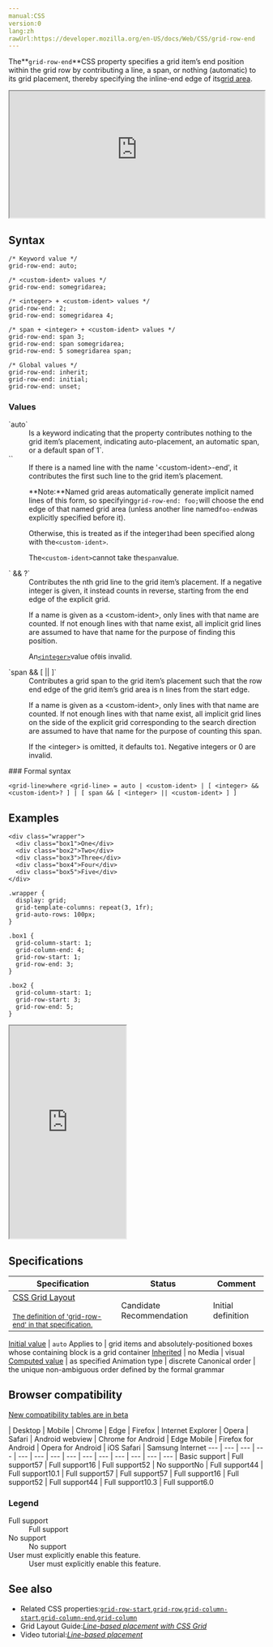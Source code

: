 ```yaml
---
manual:CSS
version:0
lang:zh
rawUrl:https://developer.mozilla.org/en-US/docs/Web/CSS/grid-row-end
---
```






The**`grid-row-end`**CSS property specifies a grid item’s end position within the grid row by contributing a line, a span, or nothing (automatic) to its grid placement, thereby specifying the inline-end edge of its[grid area](%30332 "grid area: A grid area is one or more grid cells that make up a rectangular area on the grid. Grid areas are created when you place an item using line-based placement or when defining areas using named grid areas.").

<iframe src='https://interactive-examples.mdn.mozilla.net/pages/css/grid-row-end.html' width='100%' height='250'></iframe>

## Syntax<a name="Syntax"></a>

```
/* Keyword value */
grid-row-end: auto;

/* <custom-ident> values */
grid-row-end: somegridarea;

/* <integer> + <custom-ident> values */
grid-row-end: 2;
grid-row-end: somegridarea 4;

/* span + <integer> + <custom-ident> values */
grid-row-end: span 3;
grid-row-end: span somegridarea;
grid-row-end: 5 somegridarea span;

/* Global values */
grid-row-end: inherit;
grid-row-end: initial;
grid-row-end: unset;
```

### Values<a name="Values"></a>
<dl><dt id=''>`auto`</dt><dd>Is a keyword indicating that the property contributes nothing to the grid item’s placement, indicating auto-placement, an automatic span, or a default span of`1`.</dd><dt id=''>`<custom-ident>`</dt><dd>If there is a named line with the name &#39;&lt;custom-ident&gt;-end&#39;, it contributes the first such line to the grid item’s placement.

**Note:**Named grid areas automatically generate implicit named lines of this form, so specifying`grid-row-end: foo;`will choose the end edge of that named grid area (unless another line named`foo-end`was explicitly specified before it).



Otherwise, this is treated as if the integer`1`had been specified along with the`<custom-ident>`.



The`<custom-ident>`cannot take the`span`value.

</dd><dt id=''>`<integer> && <custom-ident>?`</dt><dd>Contributes the nth grid line to the grid item’s placement. If a negative integer is given, it instead counts in reverse, starting from the end edge of the explicit grid.

If a name is given as a &lt;custom-ident&gt;, only lines with that name are counted. If not enough lines with that name exist, all implicit grid lines are assumed to have that name for the purpose of finding this position.



An[`<integer>`](%28331 "The <integer> CSS data type is a special type of <number> that represents a whole number, whether positive or negative. Integers can be used in numerous CSS properties, such as column-count, counter-increment, grid-column, grid-row, and z-index.")value of`0`is invalid.

</dd><dt id=''>`span && [ <integer> || <custom-ident> ]`</dt><dd>Contributes a grid span to the grid item’s placement such that the row end edge of the grid item’s grid area is n lines from the start edge.

If a name is given as a &lt;custom-ident&gt;, only lines with that name are counted. If not enough lines with that name exist, all implicit grid lines on the side of the explicit grid corresponding to the search direction are assumed to have that name for the purpose of counting this span.



If the &lt;integer&gt; is omitted, it defaults to`1`. Negative integers or 0 are invalid.

</dd></dl>
### Formal syntax<a name="Formal_syntax"></a>

```
<grid-line>where <grid-line> = auto | <custom-ident> | [ <integer> && <custom-ident>? ] | [ span && [ <integer> || <custom-ident> ] ]
```

## Examples<a name="Examples"></a>

```
<div class="wrapper">
  <div class="box1">One</div>
  <div class="box2">Two</div>
  <div class="box3">Three</div>
  <div class="box4">Four</div>
  <div class="box5">Five</div>
</div>
```

```
.wrapper { 
  display: grid; 
  grid-template-columns: repeat(3, 1fr); 
  grid-auto-rows: 100px; 
} 

.box1 { 
  grid-column-start: 1; 
  grid-column-end: 4; 
  grid-row-start: 1; 
  grid-row-end: 3; 
}

.box2 { 
  grid-column-start: 1; 
  grid-row-start: 3; 
  grid-row-end: 5; 
}
```


<iframe src='https://mdn.mozillademos.org/en-US/docs/Web/CSS/grid-row-end$samples/Examples?revision=1359656' width='230' height='420'></iframe>







## Specifications<a name="Specifications"></a>

Specification | Status | Comment 
 ---  |  ---  |  ---  | 
[CSS Grid Layout<br></br><small>The definition of &#39;grid-row-end&#39; in that specification.</small>](%30414 "") | Candidate Recommendation | Initial definition 


[Initial value](%28552 "") | `auto` 
Applies to | grid items and absolutely-positioned boxes whose containing block is a grid container 
[Inherited](%28555 "") | no 
Media | visual 
[Computed value](%28556 "") | as specified 
Animation type | discrete 
Canonical order | the unique non-ambiguous order defined by the formal grammar 


## Browser compatibility<a name="Browser_compatibility"></a>




[New compatibility tables are in beta<i></i>](%3360 "")

 | <abbr>Desktop<i></i></abbr> | <abbr>Mobile<i></i></abbr> 
 | <abbr>Chrome<i></i></abbr> | <abbr>Edge<i></i></abbr> | <abbr>Firefox<i></i></abbr> | <abbr>Internet Explorer<i></i></abbr> | <abbr>Opera<i></i></abbr> | <abbr>Safari<i></i></abbr> | <abbr>Android webview<i></i></abbr> | <abbr>Chrome for Android<i></i></abbr> | <abbr>Edge Mobile<i></i></abbr> | <abbr>Firefox for Android<i></i></abbr> | <abbr>Opera for Android<i></i></abbr> | <abbr>iOS Safari<i></i></abbr> | <abbr>Samsung Internet<i></i></abbr> 
 ---  |  ---  |  ---  |  ---  |  ---  |  ---  |  ---  |  ---  |  ---  |  ---  |  ---  |  ---  |  ---  |  ---  | 
Basic support | <abbr>Full support</abbr>57 | <abbr>Full support</abbr>16 | <abbr>Full support</abbr>52 | <abbr>No support</abbr>No | <abbr>Full support</abbr>44 | <abbr>Full support</abbr>10.1 | <abbr>Full support</abbr>57 | <abbr>Full support</abbr>57 | <abbr>Full support</abbr>16 | <abbr>Full support</abbr>52 | <abbr>Full support</abbr>44 | <abbr>Full support</abbr>10.3 | <abbr>Full support</abbr>6.0 


### Legend<a name="Legend"></a>
<dl><dt id=''><abbr>Full support</abbr></dt><dd>Full support</dd><dt id=''><abbr>No support</abbr></dt><dd>No support</dd><dt id=''><abbr>User must explicitly enable this feature.<i></i></abbr></dt><dd>User must explicitly enable this feature.</dd></dl>





## See also<a name="See_also"></a>

* Related CSS properties:[`grid-row-start`](%30384 "The grid-row-start CSS property specifies a grid item’s start position within the grid row by contributing a line, a span, or nothing (automatic) to its grid placement, thereby specifying the inline-start edge of its grid area."),[`grid-row`](%30383 "The grid-row CSS property is a shorthand property for grid-row-start and grid-row-end specifying a grid item’s size and location within the grid row by contributing a line, a span, or nothing (automatic) to its grid placement, thereby specifying the inline-start and inline-end edge of its grid area."),[`grid-column-start`](%30379 "The grid-column-start CSS property specifies a grid item’s start position within the grid column by contributing a line, a span, or nothing (automatic) to its grid placement. This start position defines the block-start edge of the grid area."),[`grid-column-end`](%30380 "The grid-column-end CSS property specifies a grid item’s end position within the grid column by contributing a line, a span, or nothing (automatic) to its grid placement, thereby specifying the block-end edge of its grid area."),[`grid-column`](%30378 "The grid-column CSS property is a shorthand property for grid-column-start and grid-column-end specifying a grid item's size and location within the grid row by contributing a line, a span, or nothing (automatic) to its grid placement, thereby specifying the inline-start and inline-end edge of its grid area.")
* Grid Layout Guide:*[Line-based placement with CSS Grid](%30323 "")*
* Video tutorial:*[Line-based placement](%30386 "")*



